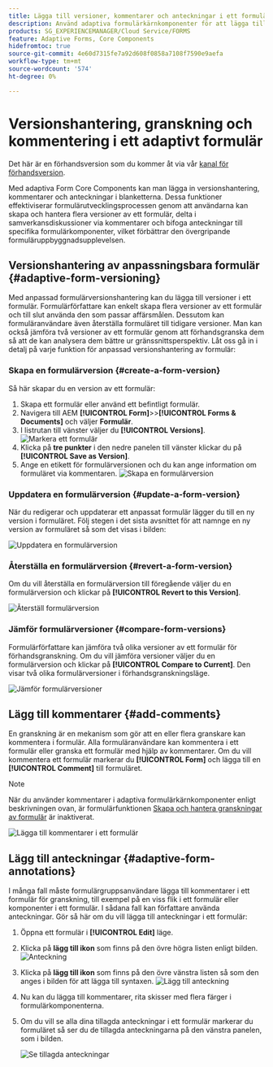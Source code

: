 ```yaml
---
title: Lägga till versioner, kommentarer och anteckningar i ett formulär.
description: Använd adaptiva formulärkärnkomponenter för att lägga till kommentarer, anteckningar och versionshantering i ett adaptivt formulär.
products: SG_EXPERIENCEMANAGER/Cloud Service/FORMS
feature: Adaptive Forms, Core Components
hidefromtoc: true
source-git-commit: 4e60d7315fe7a92d608f0858a7108f7590e9aefa
workflow-type: tm+mt
source-wordcount: '574'
ht-degree: 0%

---
```


# Versionshantering, granskning och kommentering i ett adaptivt formulär

<!--Before you can use versionings, comments, and annotations in an Adaptive Form, you must ensure you have [enabled Adaptive Form Core Components](
https://experienceleague.adobe.com/en/docs/experience-manager-cloud-service/content/forms/setup-configure-migrate/enable-adaptive-forms-core-components).-->

<!--Adaptive Form Core Components facilitates to add versionings, comments, and annotations to a form. These features helps form authors and users to enhance the form development process where they can create multiple versions of a form, collaborate and add their comments to a form, and add annotations to form components.-->

<span class="preview"> Det här är en förhandsversion som du kommer åt via vår [kanal för förhandsversion](https://experienceleague.adobe.com/docs/experience-manager-cloud-service/content/release-notes/prerelease.html#new-features). </span>


Med adaptiva Form Core Components kan man lägga in versionshantering, kommentarer och anteckningar i blanketterna. Dessa funktioner effektiviserar formulärutvecklingsprocessen genom att användarna kan skapa och hantera flera versioner av ett formulär, delta i samverkansdiskussioner via kommentarer och bifoga anteckningar till specifika formulärkomponenter, vilket förbättrar den övergripande formuläruppbyggnadsupplevelsen.


## Versionshantering av anpassningsbara formulär {#adaptive-form-versioning}

Med anpassad formulärversionshantering kan du lägga till versioner i ett formulär. Formulärförfattare kan enkelt skapa flera versioner av ett formulär och till slut använda den som passar affärsmålen. Dessutom kan formuläranvändare även återställa formuläret till tidigare versioner. Man kan också jämföra två versioner av ett formulär genom att förhandsgranska dem så att de kan analysera dem bättre ur gränssnittsperspektiv. Låt oss gå in i detalj på varje funktion för anpassad versionshantering av formulär:

### Skapa en formulärversion {#create-a-form-version}

Så här skapar du en version av ett formulär:

1. Skapa ett formulär eller använd ett befintligt formulär.
1. Navigera till AEM **[!UICONTROL Form]**>>**[!UICONTROL Forms & Documents]** och väljer **Formulär**.
1. I listrutan till vänster väljer du **[!UICONTROL Versions]**.
   ![Markera ett formulär](select-a-form.png)
1. Klicka på **tre punkter** i den nedre panelen till vänster klickar du på **[!UICONTROL Save as Version]**.
1. Ange en etikett för formulärversionen och du kan ange information om formuläret via kommentaren.
   ![Skapa en formulärversion](create-a-form-version.png)

### Uppdatera en formulärversion {#update-a-form-version}

När du redigerar och uppdaterar ett anpassat formulär lägger du till en ny version i formuläret. Följ stegen i det sista avsnittet för att namnge en ny version av formuläret så som det visas i bilden:

![Uppdatera en formulärversion](update-a-form-version.png)

### Återställa en formulärversion {#revert-a-form-version}

Om du vill återställa en formulärversion till föregående väljer du en formulärversion och klickar på **[!UICONTROL Revert to this Version]**.

![Återställ formulärversion](revert-form-version.png)

### Jämför formulärversioner {#compare-form-versions}

Formulärförfattare kan jämföra två olika versioner av ett formulär för förhandsgranskning. Om du vill jämföra versioner väljer du en formulärversion och klickar på **[!UICONTROL Compare to Current]**. Den visar två olika formulärversioner i förhandsgranskningsläge.

![Jämför formulärversioner](compare-form-versions.png)

## Lägg till kommentarer {#add-comments}

En granskning är en mekanism som gör att en eller flera granskare kan kommentera i formulär. Alla formuläranvändare kan kommentera i ett formulär eller granska ett formulär med hjälp av kommentarer. Om du vill kommentera ett formulär markerar du **[!UICONTROL Form]** och lägga till en **[!UICONTROL Comment]** till formuläret.

>[!NOTE]
> När du använder kommentarer i adaptiva formulärkärnkomponenter enligt beskrivningen ovan, är formulärfunktionen [Skapa och hantera granskningar av formulär](/help/forms/create-reviews-forms.md) är inaktiverat.


![Lägga till kommentarer i ett formulär](form-comments.png)

## Lägg till anteckningar {#adaptive-form-annotations}

I många fall måste formulärgruppsanvändare lägga till kommentarer i ett formulär för granskning, till exempel på en viss flik i ett formulär eller komponenter i ett formulär. I sådana fall kan författare använda anteckningar. Gör så här om du vill lägga till anteckningar i ett formulär:

1. Öppna ett formulär i **[!UICONTROL Edit]** läge.

1. Klicka på **lägg till ikon** som finns på den övre högra listen enligt bilden.
   ![Anteckning](annotation.png)

1. Klicka på **lägg till ikon** som finns på den övre vänstra listen så som den anges i bilden för att lägga till syntaxen.
   ![Lägg till anteckning](add-annotation.png)

1. Nu kan du lägga till kommentarer, rita skisser med flera färger i formulärkomponenterna.

1. Om du vill se alla dina tillagda anteckningar i ett formulär markerar du formuläret så ser du de tillagda anteckningarna på den vänstra panelen, som i bilden.

   ![Se tillagda anteckningar](see-annotations.png)











